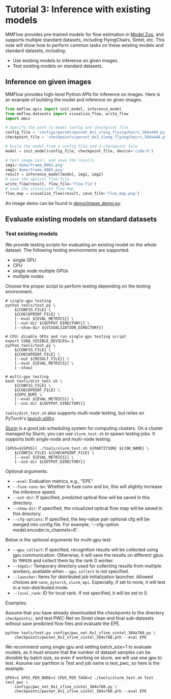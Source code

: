# Tutorial 3: Inference with existing models

MMFlow provides pre-trained models for flow estimation in [Model Zoo](../model_zoo.md), and supports multiple standard datasets, including FlyingChairs, Sintel, etc. This note will show how to perform common tasks on these existing models and standard datasets, including:

- Use existing models to inference on given images.
- Test existing models on standard datasets.

## Inference on given images

MMFlow provides high-level Python APIs for inference on images. Here is an example of building the model and inference on given images.

```python
from mmflow.apis import init_model, inference_model
from mmflow.datasets import visualize_flow, write_flow
import mmcv

# Specify the path to model config and checkpoint file
config_file = 'configs/pwcnet/pwcnet_8x1_slong_flyingchairs_384x448.py'
checkpoint_file = 'checkpoints/pwcnet_8x1_slong_flyingchairs_384x448.pth'

# build the model from a config file and a checkpoint file
model = init_model(config_file, checkpoint_file, device='cuda:0')

# test image pair, and save the results
img1='demo/frame_0001.png'
img2='demo/frame_0002.png'
result = inference_model(model, img1, img2)
# save the optical flow file
write_flow(result, flow_file='flow.flo')
# save the visualized flow map
flow_map = visualize_flow(result, save_file='flow_map.png')
```

An image demo can be found in [demo/image_demo.py](../../demo/image_demo.py).

## Evaluate existing models on standard datasets

### Test existing models

We provide testing scripts for evaluating an existing model on the whole dataset.
The following testing environments are supported:

- single GPU
- CPU
- single node multiple GPUs
- multiple nodes

Choose the proper script to perform testing depending on the testing environment.

```shell
# single-gpu testing
python tools/test.py \
    ${CONFIG_FILE} \
    ${CHECKPOINT_FILE} \
    [--eval ${EVAL_METRICS}] \
    [--out-dir ${OUTPUT_DIRECTORY}] \
    [--show-dir ${VISUALIZATION_DIRECTORY}]

# CPU: disable GPUs and run single-gpu testing script
export CUDA_VISIBLE_DEVICES=-1
python tools/test.py \
    ${CONFIG_FILE} \
    ${CHECKPOINT_FILE} \
    [--out ${RESULT_FILE}] \
    [--eval ${EVAL_METRICS}] \
    [--show]

# multi-gpu testing
bash tools/dist_test.sh \
    ${CONFIG_FILE} \
    ${CHECKPOINT_FILE} \
    ${GPU_NUM} \
    [--eval ${EVAL_METRICS}] \
    [--out-dir ${OUTPUT_DIRECTORY}]
```

`tools/dist_test.sh` also supports multi-node testing, but relies on PyTorch's [launch utility](https://pytorch.org/docs/stable/distributed.html#launch-utility).

[Slurm](https://slurm.schedmd.com/) is a good job scheduling system for computing clusters.
On a cluster managed by Slurm, you can use `slurm_test.sh` to spawn testing jobs. It supports both single-node and multi-node testing.

```shell
[GPUS=${GPUS}] ./tools/slurm_test.sh ${PARTITION} ${JOB_NAME} \
    ${CONFIG_FILE} ${CHECKPOINT_FILE} \
    [--eval ${EVAL_METRICS}] \
    [--out-dir ${OUTPUT_DIRECTORY}]
```

Optional arguments:

- `--eval`: Evaluation metrics, e.g., "EPE".
- `--fuse-conv-bn`: Whether to fuse conv and bn, this will slightly increase the inference speed.
- `--out-dir`: If specified, predicted optical flow will be saved in this directory.
- `--show-dir`: if specified, the visualized optical flow map will be saved in this directory.
- `--cfg-options`:  If specified, the key-value pair optional cfg will be merged into config file.
  For example, '--cfg-option model.encoder.in_channels=6'.

Below is the optional arguments for multi-gpu test:

- `--gpu_collect`: If specified, recognition results will be collected using gpu communication. Otherwise, it will save the results on different gpus to `TMPDIR` and collect them by the rank 0 worker.
- `--tmpdir`: Temporary directory used for collecting results from multiple workers, available when `--gpu_collect` is not specified.
- `--launcher`: Items for distributed job initialization launcher. Allowed choices are `none`, `pytorch`, `slurm`, `mpi`. Especially, if set to none, it will test in a non-distributed mode.
- `--local_rank`: ID for local rank. If not specified, it will be set to 0.

Examples:

Assume that you have already downloaded the checkpoints to the directory `checkpoints/`,
and test PWC-Net on Sintel clean and final sub-datasets without save predicted flow files and evaluate the EPE.

```shell
python tools/test.py configs/pwc_net_8x1_sfine_sintel_384x768.py \
    checkpoints/pwcnet_8x1_sfine_sintel_384x768.pth --eval EPE
```

We recommend using single gpu and setting batch_size=1 to evaluate models, as it must ensure that the number of dataset samples
can be divisible by batch size, so even if working on slurm, we will use one gpu to test.
Assume our partition is Test and job name is test_pwc, so here is the example:

```shell
GPUS=1 GPUS_PER_NODE=1 CPUS_PER_TASK=2 ./tools/slurm_test.sh Test test_pwc \
    configs/pwc_net_8x1_sfine_sintel_384x768.py \
    checkpoints/pwcnet_8x1_sfine_sintel_384x768.pth --eval EPE
```
